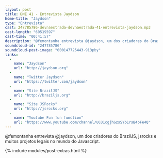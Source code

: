 ```yaml
---
layout: post
title: DNE 41 - Entrevista Jaydson
home-title: "Jaydson"
type: "Entrevista"
cast: 247785786-devnaestrada-devnaestrada-41-entrevista-jaydson.mp3
cast-length: "60519597"
cast-time: "00:41:57"
description: "@femontanha entrevista @jaydson, um dos criadores do BrazilJS, jsrocks e muitos projetos legais no mundo do Javascript."
soundcloud-id: "247785786"
soundcloud-post-image: "000147725443-913pby"
links:
  -
    name: "Jaydson"
    url: "http://jaydson.org"
  -
    name: "Twitter Jaydson"
    url: "https://twitter.com/jaydson"
  -
    name: "Site BrazilJS"
    url: "http://braziljs.org"
  -
    name: "Site JSRocks"
    url: "http://jsrocks.org"
  -
    name: "Youtube Fun fun function"
    url: "https://www.youtube.com/channel/UCO1cgjhGzsSYb1rsB4bFe4Q"
---
```


@femontanha entrevista @jaydson, um dos criadores do BrazilJS, jsrocks e muitos projetos legais no mundo do Javascript.

{% include modules/post-extras.html %}